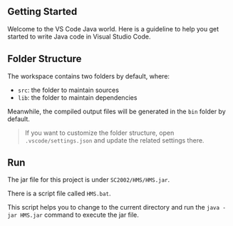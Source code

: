 ## Getting Started

Welcome to the VS Code Java world. Here is a guideline to help you get started to write Java code in Visual Studio Code.

## Folder Structure

The workspace contains two folders by default, where:

- `src`: the folder to maintain sources
- `lib`: the folder to maintain dependencies

Meanwhile, the compiled output files will be generated in the `bin` folder by default.

> If you want to customize the folder structure, open `.vscode/settings.json` and update the related settings there.

## Run

The jar file for this project is under `SC2002/HMS/HMS.jar`.

There is a script file called `HMS.bat`.

This script helps you to change to the current directory and run the `java -jar HMS.jar` command to execute the jar file.

